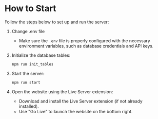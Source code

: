 # How to Start

Follow the steps below to set up and run the server:

1. Change .env file
    - Make sure the `.env` file is properly configured with the necessary environment variables, such as database credentials and API keys.

2. Initialize the database tables:

   ```bash
   npm run init_tables
   ```

3. Start the server:

   ```bash
   npm run start
   ```

4. Open the website using the Live Server extension:

   - Download and install the Live Server extension (if not already installed).
   - Use "Go Live" to launch the website on the bottom right.

